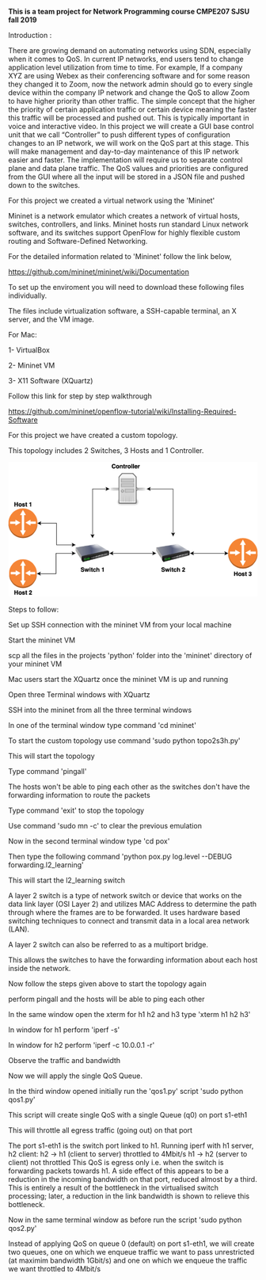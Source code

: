 **This is a team project for Network Programming course CMPE207 SJSU fall 2019**

Introduction :

There are growing demand on automating networks using SDN, especially when it comes to QoS. 
In current IP networks, end users tend to change application level utilization from time to time. 
For example, If a company XYZ are using Webex as their conferencing software and for some reason they changed it to Zoom, 
now the network admin should go to every single device within the company IP network and change the QoS 
to allow Zoom to have higher priority than other traffic. The simple concept that the higher the priority 
of certain application traffic or certain device meaning the faster this traffic will be processed and pushed out. 
This is typically important in voice and interactive video. In this project we will create a GUI base control unit
that we call “Controller” to push different types of configuration changes to an IP network, we will work on the 
QoS part at this stage. This will make management and day-to-day maintenance of this IP network easier and faster.
The implementation will require us to separate control plane and data plane traffic. The QoS values and priorities
are configured from the GUI where all the input will be stored in a JSON file and pushed down to the switches.

For this project we created a virtual network using the 'Mininet'

Mininet is a network emulator which creates a network of virtual hosts, switches, controllers, and links. 
Mininet hosts run standard Linux network software, and its switches support OpenFlow for highly 
flexible custom routing and Software-Defined Networking.

For the detailed information related to 'Mininet' follow the link below,

https://github.com/mininet/mininet/wiki/Documentation

To set up the enviroment you will need to download these following files individually.

The files include virtualization software, a SSH-capable terminal, an X server, and the VM image.

For Mac:

1- VirtualBox

2- Mininet VM

3- X11 Software (XQuartz)

Follow this link for step by step walkthrough

https://github.com/mininet/openflow-tutorial/wiki/Installing-Required-Software

For this project we have created a custom topology.

This topology includes 2 Switches, 3 Hosts and 1 Controller.

![](images/Untitled%20Diagram.png)


Steps to follow:

Set up SSH connection with the mininet VM from your local machine

Start the mininet VM

scp all the files in the projects 'python' folder into the 'mininet' directory of your mininet VM

Mac users start the XQuartz once the mininet VM is up and running

Open three Terminal windows with XQuartz

SSH into the mininet from all the three terminal windows

In one of the terminal window type command 'cd mininet'

To start the custom topology use command 'sudo python topo2s3h.py'

This will start the topology

Type command 'pingall'

The hosts won't be able to ping each other as the switches don't have the forwarding information to route the packets

Type command 'exit' to stop the topology

Use command 'sudo mn -c' to clear the previous emulation

Now in the second terminal window type 'cd pox'

Then type the following command 'python pox.py log.level --DEBUG forwarding.l2_learning'

This will start the l2_learning switch

A layer 2 switch is a type of network switch or device that works on the data link layer (OSI Layer 2) 
and utilizes MAC Address to determine the path through where the frames are to be forwarded. It uses hardware
based switching techniques to connect and transmit data in a local area network (LAN).

A layer 2 switch can also be referred to as a multiport bridge.

This allows the switches to have the forwarding information about each host inside the network.

Now follow the steps given above to start the topology again

perform pingall and the hosts will be able to ping each other

In the same window open the xterm for h1 h2 and h3 type 'xterm h1 h2 h3'

In window for h1 perform 'iperf -s'

In window for h2 perform 'iperf -c 10.0.0.1 -r'

Observe the traffic and bandwidth

Now we will apply the single QoS Queue.

In the third window opened initially run the 'qos1.py' script 'sudo python qos1.py'

This script will create single QoS with a single Queue (q0) on port s1-eth1

This will throttle all egress traffic (going out) on that port

The port s1-eth1 is the switch port linked to h1. Running iperf with h1 server, h2 client: h2 → h1 
(client to server) throttled to 4Mbit/s h1 → h2 (server to client) not throttled This QoS is egress only i.e. when the 
switch is forwarding packets towards h1. A side effect of this appears to be a reduction in the incoming bandwidth on that
port, reduced almost by a third. This is entirely a result of the bottleneck in the virtualised switch processing; 
later, a reduction in the link bandwidth is shown to relieve this bottleneck.

Now in the same terminal window as before run the script 'sudo python qos2.py'

Instead of applying QoS on queue 0 (default) on port s1-eth1, we will create two queues, one on which 
we enqueue traffic we want to pass unrestricted (at maximim bandwidth 1Gbit/s) and one on which we enqueue 
the traffic we want throttled to 4Mbit/s
